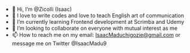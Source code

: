 - 👋 Hi, I’m @Zicolli (Isaac)
- 👀 I love to write codes and love to teach English art of communication 
- 🌱 I’m currently learning Frontend development at Scrimba and Udemy
- 💞️ I’m looking to collaborate on everyone with mutual interest as me
- 📫 How to reach me on my email: IsaacMaduchigozie@gmail.com
or message me on Twitter @IsaacMadu9
<!---
Zicolli/Zicolli is a ✨ special ✨ repository because its `README.md` (this file) appears on your GitHub profile.
You can click the Preview link to take a look at your changes.
--->
